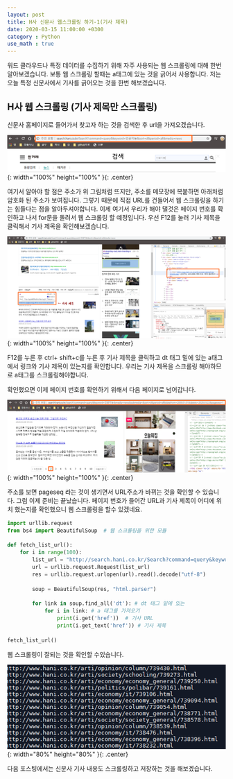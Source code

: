 ```yaml
---
layout: post
title: H사 신문사 웹스크롤링 하기-1(기사 제목)
date: 2020-03-15 11:00:00 +0300
category : Python
use_math : true
---   
```


워드 클라우드나 특정 데이터를 수집하기 위해 자주 사용되는 웹 스크롤링에 대해 한번 알아보겠습니다. 보통 웹 스크롤링 할때는 a태그에 있는 것을 긁어서 사용합니다. 저는 오늘 특정 신문사에서 기사를 긁어오는 것을 한번 해보겠습니다.

## H사 웹 스크롤링 (기사 제목만 스크롤링)

신문사 홈페이지로 들어가서 찾고자 하는 것을 검색한 후 url을 가져오겠습니다.

![web1](/public/img/web1.png){: width="100%" height="100%" }{: .center}

여기서 알아야 할 점은 주소가 위 그림처럼 뜨지만, 주소를 메모장에 복붙하면 아래처럼 암호화 된 주소가 보여집니다. 그렇기 때문에 직접 URL를 건들어서 웹 스크롤링을 하기는 힘들다는 점을 알아두셔야합니다. 
이제 여기서 우리가 해야 댈것은 페이지 번호를 확인하고 나서 for문을 돌려서 웹 스크롤링 할 예정입니다. 우선 F12를 눌러 기사 제목을 클릭해서 기사 제목을 확인해보겠습니다.

![web2](/public/img/web2.png){: width="100%" height="100%" }{: .center}

F12를 누른 후 ctrl+ shift+c를 누른 후 기사 제목을 클릭하고 dt 태그 밑에 있는 a태그에서 링크와 기사 제목이 있는지를 확인합니다. 우리는 기사 제목을 스크롤링 해야하므로 a태그를 스크롤링해야합니다.   

확인했으면 이제 페이지 번호를 확인하기 위해서 다음 페이지로 넘어갑니다.   

![web3](/public/img/web3.png){: width="100%" height="100%" }{: .center}

주소를 보면 pageseq 라는 것이 생기면서 URL주소가 바뀌는 것을 확인할 수 있습니다. 그럼 이제 준비는 끝났습니다. 페이지 번호가 들어간 URL과 기사 제목이 어디에 위치 했는지를 확인했으니 웹 스크롤링을 할수 있겠네요.

```python
import urllib.request
from bs4 import BeautifulSoup  # 웹 스크롤링을 위한 모듈

def fetch_list_url():
    for i in range(100):
        list_url = "http://search.hani.co.kr/Search?command=query&keyword=%EC%9D%B8%EA%B3%B5%EC%A7%80%EB%8A%A5&media=news&submedia=&sort=d&period=all&datefrom=2000.01.01&dateto=2020.03.22&pageseq="+str(i)
        url = urllib.request.Request(list_url)
        res = urllib.request.urlopen(url).read().decode("utf-8")

        soup = BeautifulSoup(res, "html.parser")  
    
        for link in soup.find_all('dt'): # dt 태그 밑에 있는
            for i in link: # a 태그를 가져오기
                print(i.get('href'))  # 기사 URL
                print(i.get_text('href')) # 기사 제목

fetch_list_url()
```

웹 스크롤링이 잘되는 것을 확인할 수있습니다. 

![web4](/public/img/web4.png){: width="80%" height="80%" }{: .center}

다음 포스팅에서는 신문사 기사 내용도 스크롤링하고 저장하는 것을 해보겠습니다.